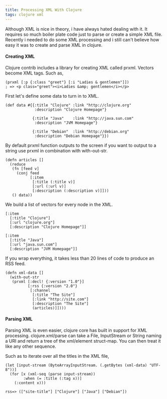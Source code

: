 ```yaml
---
title: Processing XML With Clojure
tags: clojure xml
---
```


Although XML is nice in theory, i have always hated dealing with it. It
requires so much boiler plate code just to parse or create a simple XML
file. Recently i needed to do some XML processing and i still can't
believe how easy it was to create and parse XML in clojure.


#### Creating XML

Clojure contrib includes a library for creating XML called
prxml. Vectors become XML tags. Such as,

    (prxml [:p {:class "greet"} [:i "Ladies & gentlemen"]])
    ; => <p class="greet"><i>Ladies &amp; gentlemen</i></p>

First let's define some data to turn in to XML.

    (def data #{{:title "Clojure" :link "http://clojure.org"  
                 :description "Clojure Homepage"}

                {:title "Java"    :link "http://java.sun.com" 
                 :description "JVM Homepage"}

                {:title "Debian"  :link "http://debian.org"   
                 :description "Debian Homepage"}})


By default prxml function outputs to the screen if you want to output to
a string use prxml in combination with with-out-str.

    (defn articles []
      (reduce 
       (fn [feed v]
         (conj feed 
               [:item 
                [:title (:title v)] 
                [:url (:url v)] 
                [:description (:description v)]]))
       () data))

We build a list of vectors for every node in the XML.

    [:item 
      [:title "Clojure"] 
      [:url "clojure.org"] 
      [:description "Clojure Homepage"]]

    [:item 
      [:title "Java"] 
      [:url "java.sun.com"] 
      [:description "JVM Homepage"]]

If you wrap everything, it takes less than 20 lines of code to produce
an RSS feed.

    (defn xml-data []
      (with-out-str
       (prxml [:decl! {:version "1.0"}] 
              [:rss {:version "2.0"} 
               [:channel 
                [:title "The Site"]
                [:link "http://site.com"]
                [:description "The Site"]
                (articles)]])))

#### Parsing XML

Parsing XML is even easier, clojure core has built in support for XML
processing. clojure.xml/parse can take a File, InputStream or String
naming a URI and return a tree of the xml/element struct-map. You can
then treat it like any other sequence.

Such as to iterate over all the titles in the XML file,

    (let [input-stream (ByteArrayInputStream. (.getBytes (xml-data) "UTF-8"))]
      (for [x (xml-seq (parse input-stream))
            :when (= :title (:tag x))]
        (:content x)))

    rss=> (["site-title"] ["Clojure"] ["Java"] ["Debian"])
